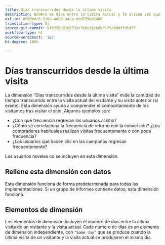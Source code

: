 ```yaml
---
title: Días transcurridos desde la última visita
description: Número de días entre la visita actual y la última vez que la visitaron.
exl-id: 8063bdc6-516a-4dd0-a4ca-ded739e8d406
translation-type: ht
source-git-commit: 549258b0168733c7b0e28cb8b9125e68dffd5df7
workflow-type: ht
source-wordcount: '167'
ht-degree: 100%

---
```


# Días transcurridos desde la última visita

La dimensión “Días transcurridos desde la última visita” mide la cantidad de tiempo transcurrido entre la visita actual del visitante y su visita anterior (si existe). Esta dimensión ayuda a comprender el comportamiento de los visitantes tras visitar el sitio. Algunos ejemplos son:

* ¿Con qué frecuencia regresan los usuarios al sitio?
* ¿Cómo se correlaciona la frecuencia de retorno con la conversión? ¿Los compradores habituales realizan visitas frecuentemente o con poca frecuencia?
* ¿Los usuarios que hacen clic en las campañas regresan frecuentemente?

Los usuarios noveles no se incluyen en esta dimensión.

## Rellene esta dimensión con datos

Esta dimensión funciona de forma predeterminada para todas las implementaciones. Si un grupo de informes contiene datos, esta dimensión funciona.

## Elementos de dimensión

Los elementos de dimensión incluyen el número de días entre la última visita de un visitante y la visita actual. Cada número de días es un elemento de dimensión independiente, con `"Same day"` que se produce cuando la última visita de un visitante y la visita actual se produjeron el mismo día.
